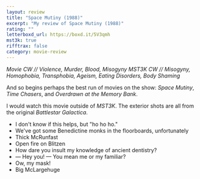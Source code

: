 ```yaml
---
layout: review
title: "Space Mutiny (1988)"
excerpt: "My review of Space Mutiny (1988)"
rating: ""
letterboxd_url: https://boxd.it/5V3qmh
mst3k: true
rifftrax: false
category: movie-review
---
```


<i>Movie CW // Violence, Murder, Blood, Misogyny
MST3K CW // Misogyny, Homophobia, Transphobia, Ageism, Eating Disorders, Body Shaming</i>

And so begins perhaps the best run of movies on the show: <i>Space Mutiny</i>, <i>Time Chasers</i>, and <i>Overdrawn at the Memory Bank</i>.

I would watch this movie outside of <i>MST3K</i>. The exterior shots are all from the original <i>Battlestar Galactica</i>.

- I don't know if this helps, but "ho ho ho."
- We've got some Benedictine monks in the floorboards, unfortunately
- Thick McRunfast
- Open fire on Blitzen
- How dare you insult my knowledge of ancient dentistry?
- — Hey you! — You mean me or my familiar?
- Ow, my mask!
- Big McLargehuge
